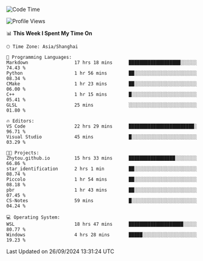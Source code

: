 <!--START_SECTION:waka-->
![Code Time](http://img.shields.io/badge/Code%20Time-2%2C030%20hrs%2048%20mins-blue)

![Profile Views](http://img.shields.io/badge/Profile%20Views-0-blue)

📊 **This Week I Spent My Time On** 

```text
🕑︎ Time Zone: Asia/Shanghai

💬 Programming Languages: 
Markdown                 17 hrs 18 mins      ███████████████████░░░░░░   74.43 % 
Python                   1 hr 56 mins        ██░░░░░░░░░░░░░░░░░░░░░░░   08.34 % 
CMake                    1 hr 23 mins        ██░░░░░░░░░░░░░░░░░░░░░░░   06.00 % 
C++                      1 hr 15 mins        █░░░░░░░░░░░░░░░░░░░░░░░░   05.41 % 
GLSL                     25 mins             ░░░░░░░░░░░░░░░░░░░░░░░░░   01.80 % 

🔥 Editors: 
VS Code                  22 hrs 29 mins      ████████████████████████░   96.71 % 
Visual Studio            45 mins             █░░░░░░░░░░░░░░░░░░░░░░░░   03.29 % 

🐱‍💻 Projects: 
Zhytou.github.io         15 hrs 33 mins      █████████████████░░░░░░░░   66.86 % 
star_identification      2 hrs 1 min         ██░░░░░░░░░░░░░░░░░░░░░░░   08.74 % 
Piccolo                  1 hr 54 mins        ██░░░░░░░░░░░░░░░░░░░░░░░   08.18 % 
pbr                      1 hr 43 mins        ██░░░░░░░░░░░░░░░░░░░░░░░   07.45 % 
CS-Notes                 59 mins             █░░░░░░░░░░░░░░░░░░░░░░░░   04.24 % 

💻 Operating System: 
WSL                      18 hrs 47 mins      ████████████████████░░░░░   80.77 % 
Windows                  4 hrs 28 mins       █████░░░░░░░░░░░░░░░░░░░░   19.23 % 
```


 Last Updated on 26/09/2024 13:31:24 UTC
<!--END_SECTION:waka-->